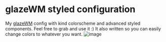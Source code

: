 # glazeWM styled configuration
My [glazeWM](https://github.com/glzr-io/glazewm) config with kind colorscheme and advanced styled components.
Feel free to grab and use it :)
It also written so you can easily change colors to whatever you want.
![image](https://github.com/MyGitHubBlueberry/glazeWM_config/assets/105305430/af4ca624-459d-434e-a43b-d9026b6de34a)
